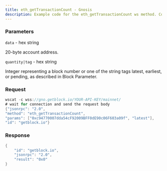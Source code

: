 ```yaml
---
title: eth_getTransactionCount - Gnosis
description: Example code for the eth_getTransactionCount ws method. Сomplete guide on how to use eth_getTransactionCount ws in GetBlock.io Web3 documentation.
---
```


### Parameters


`data` - hex string

20-byte account address.

`quantity|tag` - hex string

Integer representing a block number or one of the string tags latest,
earliest, or pending, as described in Block Parameter.

### Request

``` java
wscat -c wss://gno.getblock.io/YOUR-API-KEY/mainnet/ 
# wait for connection and send the request body 
{"jsonrpc": "2.0",
"method": "eth_getTransactionCount",
"params": ["0xc94770007dda54cF92009BFF0dE90c06F603a09f", "latest"],
"id": "getblock.io"}
```

###  Response

``` java
{
    "id": "getblock.io",
    "jsonrpc": "2.0",
    "result": "0x0"
}
```

